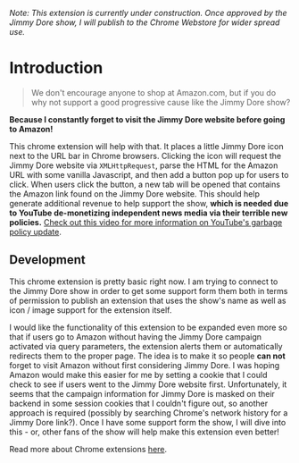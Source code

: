 _Note: This extension is currently under construction. Once approved by the Jimmy Dore show, I will publish to the Chrome Webstore for wider spread use._

# Introduction
> We don't encourage anyone to shop at Amazon.com, but if you do why not support a good progressive cause like the Jimmy Dore show?

**Because I constantly forget to visit the Jimmy Dore website before going to Amazon!**

This chrome extension will help with that. It places a little Jimmy Dore icon next to the URL bar in Chrome browsers. Clicking the icon will request the Jimmy Dore website via `XMLHttpRequest`, parse the HTML for the Amazon URL with some vanilla Javascript, and then add a button pop up for users to click. When users click the button, a new tab will be opened that contains the Amazon link found on the Jimmy Dore website. This should help generate additional revenue to help support the show, **which is needed due to YouTube de-monetizing independent news media via their terrible new policies.** [Check out this video for more information on YouTube's garbage policy update](https://www.youtube.com/watch?v=YSPOz80PyvA).

## Development
This chrome extension is pretty basic right now. I am trying to connect to the Jimmy Dore show in order to get some support form them both in terms of permission to publish an extension that uses the show's name as well as icon / image support for the extension itself.

I would like the functionality of this extension to be expanded even more so that if users go to Amazon without having the Jimmy Dore campaign activated via query parameters, the extension alerts them or automatically redirects them to the proper page. The idea is to make it so people **can not** forget to visit Amazon without first considering Jimmy Dore. I was hoping Amazon would make this easier for me by setting a cookie that I could check to see if users went to the Jimmy Dore website first. Unfortunately, it seems that the campaign information for Jimmy Dore is masked on their backend in some session cookies that I couldn't figure out, so another approach is required (possibly by searching Chrome's network history for a Jimmy Dore link?). Once I have some support form the show, I will dive into this - or, other fans of the show will help make this extension even better!

Read more about Chrome extensions [here](https://developer.chrome.com/extensions/overview).
